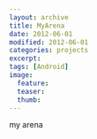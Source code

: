 ```yaml
---
layout: archive
title: MyArena
date: 2012-06-01
modified: 2012-06-01
categories: projects
excerpt:
tags: [Android]
image:
  feature:
  teaser:
  thumb:
---
```


my arena
